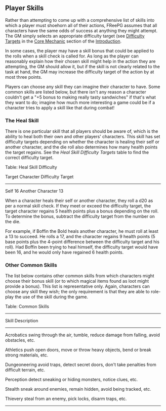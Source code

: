 ## Player Skills ##

Rather than attempting to come up with a comprehensive list of skills 
into which a player must shoehorn all of their actions, FReePG assumes 
that all characters have the same odds of success at anything they might 
attempt. The GM simply selects an appropriate difficulty target (see 
[Difficulty Targets](#difficulty-targets) in the [Core 
Mechanic](#core-mechanic) section of the [Introduction](#introduction).

In some cases, the player may have a skill bonus that could be applied 
to the rolls when a skill check is called for. As long as the player can 
reasonably explain how their chosen skill might help in the action they 
are attempting, the GM should allow it, but if the skill is not clearly 
related to the task at hand, the GM may increase the difficulty target 
of the action by at most three points.

Players can choose any skill they can imagine their character to have. 
Some common skills are listed below, but there isn't any reason a 
character couldn't get a "+5 bonus to making really tasty sandwiches" if 
that's what they want to do; imagine how much more interesting a game 
could be if a character tries to apply a skill like that during combat!

### The Heal Skill ###

There is one particular skill that all players should be aware of, which 
is the ability to heal both their own and other players' characters. 
This skill has set difficulty targets depending on whether the character 
is healing their self or another character, and the die roll also 
determines how many health points the target regains. See the *Heal 
Skill Difficulty Targets* table to find the correct difficulty target.

Table: Heal Skill Difficulty

Target Character      Difficulty Target
-----------------   -------------------
Self                                 16
Another Character                    13

When a character heals their self or another character, they roll a d20 
as per a normal skill check. If they meet or exceed the difficulty 
target, the target character regains 5 health points plus a bonus 
depending on the roll. To determine the bonus, subtract the difficulty 
target from the number on the die.

For example, if Boffin the Bold heals another character, he must roll at 
least a 13 to succeed. He rolls a 17, and the character regains 9 health 
points (5 base points plus the 4-point difference between the difficulty 
target and his roll). Had Boffin been trying to heal himself, the 
difficulty target would have been 16, and he would only have regained 6 
health points.

### Other Common Skills ###

The list below contains other common skills from which characters might 
choose their bonus skill (or to which magical items found as loot might 
provide a bonus). This list is representative only. Again, characters 
can choose any skill they wish; the only requirement is that they are 
able to role-play the use of the skill during the game.

Table: Common Skills

------------------------------------------------------------------------
Skill                Description
-------------------  ---------------------------------------------------
Acrobatics           swing through the air, tumble, reduce damage from
                     falling, avoid obstacles, etc.

Athletics            push open doors, move or throw heavy objects, bend
                     or break strong materials, etc.

Dungeoneering        avoid traps, detect secret doors, don't take
                     penalties from difficult terrain, etc.

Perception           detect sneaking or hiding monsters, notice clues,
                     etc.

Stealth              sneak around enemies, remain hidden, avoid being
                     tracked, etc.

Thievery             steal from an enemy, pick locks, disarm traps, etc.

------------------------------------------------------------------------

